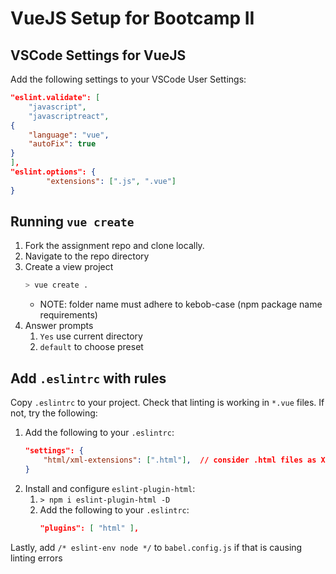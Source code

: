 VueJS Setup for Bootcamp II
==

## VSCode Settings for VueJS

Add the following settings to your VSCode User Settings:

```json
"eslint.validate": [
    "javascript",
    "javascriptreact",
{
    "language": "vue",
    "autoFix": true
}
],
"eslint.options": {
        "extensions": [".js", ".vue"]
}
```

## Running `vue create`

1. Fork the assignment repo and clone locally.
1. Navigate to the repo directory
1. Create a view project
    ```sh
    > vue create .
    ```
    * NOTE: folder name must adhere to kebob-case (npm package name requirements)
1. Answer prompts
    1. `Yes` use current directory
    1. `default` to choose preset

## Add `.eslintrc` with rules

Copy `.eslintrc` to your project. Check that linting is working in `*.vue` files. If not, try the following:

1. Add the following to your `.eslintrc`:
    ```json
    "settings": {
        "html/xml-extensions": [".html"],  // consider .html files as XML
    }
    ```
1. Install and configure `eslint-plugin-html`:
    1. `> npm i eslint-plugin-html -D`
    1. Add the following to your `.eslintrc`:
        ```json
        "plugins": [ "html" ],
        ```

Lastly, add `/* eslint-env node */` to `babel.config.js` if that is causing linting errors
